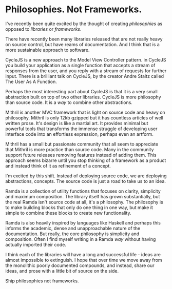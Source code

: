 Philosophies.  Not Frameworks.
==============================

I've recently been quite excited by the thought of creating _philosophies_ as opposed to _libraries_ or _frameworks_.  

There have recently been many libraries released that are not really heavy on source control, but have reams of documentation.
And I think that is a more sustainable approach to software.

CycleJS is a new approach to the Model View Controller pattern.  in CycleJS you build your application as a single function that accepts a stream of responses from the user, and you reply with a stream of requests for further input.
There is a brilliant talk on CycleJS, by the creator Andre Staltz called The User As A Function.

Perhaps the most interesting part about CycleJS is that it is a very small abstraction built on top of two other libraries.  CycleJS is more philosophy than source code.  It is a _way_ to combine other abstractions.

Mithril is another MVC framework that is light on source code and heavy on philosophy.  Mithril is only 12kb gzipped but it has countless articles of well written prose.  It's design is like a martial art.  It provides minimal but powerful tools that transforms the immense struggle of developing user interface code into an effortless expression, perhaps even an artform.

Mithril has a small but passionate community that all seem to appreciate that Mithril is more practice than source code.  Many in the community support future releases removing features instead of adding them.  This approach seems bizarre until you stop thinking of a framework as a product and instead think of it as refinement of a concept.

I'm excited by this shift.  Instead of deploying source code, we are deploying abstractions, concepts.
The source code is just a road to take us to an idea.

Ramda is a collection of utility functions that focuses on clarity, simplicity and maximum composition.  The library itself has grown substantially, but the real Ramda isn't source code at all, it's a philosophy.  The philosophy is to make building blocks that only do one thing in one way, but make it simple to combine these blocks to create new functionality.

Ramda is also heavily inspired by languages like Haskell and perhaps this informs the academic, dense and unapproachable nature of the documentation. But really, the core philosophy is simplicity and composition.  Often I find myself writing in a Ramda _way_ without having actually imported their code.  

I think each of the libraries will have a long and successful life - ideas are almost impossible to extinguish.  I hope that over time we move away from the monolithic poorly documented compounds, and instead, share our ideas, and prose with a little bit of source on the side.

Ship philosophies not frameworks.

